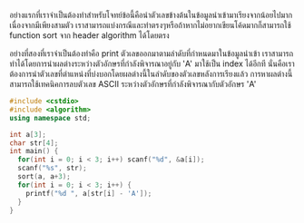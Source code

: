 อย่างแรกที่เราจำเป็นต้องทำสำหรับโจทย์ข้อนี้คือนำตัวเลขข้างต้นในข้อมูลนำเข้ามาเรียงจากน้อยไปมาก เนื่องจากมีเพียงสามตัว เราสามารถแบ่งกรณีและทำตรงๆหรือถ้าหากไม่อยากเขียนโค้ดมากก็สามารถใช้ function sort จาก header algorithm ได้โดยตรง

อย่างที่สองที่เราจำเป็นต้องทำคือ print ตัวเลขออกมาตามลำดับที่กำหนดมาในข้อมูลนำเข้า เราสามารถทำได้โดยการนำผลต่างระหว่างตัวอักษรที่กำลังพิจารณาอยู่กับ 'A' มาใช้เป็น index ได้อีกที นั่นคือเราต้องการนำตัวเลขที่ตำแหน่งที่บ่งบอกโดยผลต่างนี้ในลำดับของตัวเลขหลังการเรียงแล้ว การหาผลต่างนี้สามารถใช้เทคนิคการลบตัวเลข ASCII ระหว่างตัวอักษรที่กำลังพิจารณากับตัวอักษร 'A'

```cpp
#include <cstdio>
#include <algorithm>
using namespace std;

int a[3];
char str[4];
int main() {
  for(int i = 0; i < 3; i++) scanf("%d", &a[i]);
  scanf("%s", str);
  sort(a, a+3);
  for(int i = 0; i < 3; i++) {
    printf("%d ", a[str[i] - 'A']);
  }
}
```

